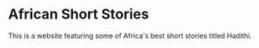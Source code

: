 # African Short Stories

This is a website featuring some of Africa's best short stories titled Hadithi.
